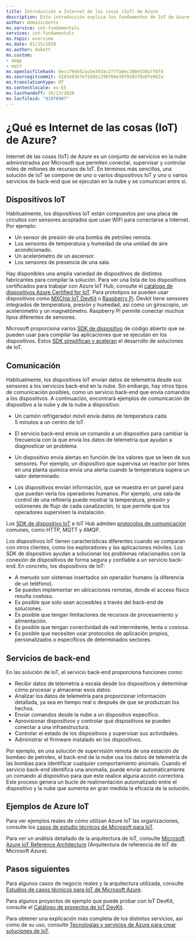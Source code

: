 ```yaml
---
title: Introducción a Internet de las cosas (IoT) de Azure
description: Esta introducción explica los fundamentos de IoT de Azure y los servicios de IoT e incluye ejemplos que ayudan a ilustrar el uso de IoT.
author: dominicbetts
ms.service: iot-fundamentals
services: iot-fundamentals
ms.topic: overview
ms.date: 01/15/2020
ms.author: dobett
ms.custom:
- amqp
- mqtt
ms.openlocfilehash: 6ecc79eb52acbe393ac2777a0ec388e538a7f8fd
ms.sourcegitcommit: d103a93e7ef2dde1298f04e307920378a87e982a
ms.translationtype: HT
ms.contentlocale: es-ES
ms.lasthandoff: 10/13/2020
ms.locfileid: "91978907"
---
```

# <a name="what-is-azure-internet-of-things-iot"></a>¿Qué es Internet de las cosas (IoT) de Azure?

Internet de las cosas (IoT) de Azure es un conjunto de servicios en la nube administrados por Microsoft que permiten conectar, supervisar y controlar miles de millones de recursos de IoT. En términos más sencillos, una solución de IoT se compone de uno o varios dispositivos IoT y uno o varios servicios de back-end que se ejecutan en la nube y se comunican entre sí. 

## <a name="iot-devices"></a>Dispositivos IoT

Habitualmente, los dispositivos IoT están compuestos por una placa de circuitos con sensores acoplados que usan WiFi para conectarse a Internet. Por ejemplo:

* Un sensor de presión de una bomba de petróleo remota.
* Los sensores de temperatura y humedad de una unidad de aire acondicionado.
* Un acelerómetro de un ascensor.
* Los sensores de presencia de una sala.

Hay disponibles una amplia variedad de dispositivos de distintos fabricantes para compilar la solución. Para ver una lista de los dispositivos certificados para trabajar con Azure IoT Hub, consulte el [catálogo de dispositivos Azure Certified for IoT](https://catalog.azureiotsolutions.com/alldevices). Para prototipos se pueden usar dispositivos como [MXChip IoT DevKit](https://microsoft.github.io/azure-iot-developer-kit/) o [Raspberry Pi](https://www.raspberrypi.org/). Devkit tiene sensores integrados de temperatura, presión y humedad, así como un giroscopio, un acelerómetro y un magnetómetro. Raspberry Pi permite conectar muchos tipos diferentes de sensores. 

Microsoft proporciona varios [SDK de dispositivo](../iot-hub/iot-hub-devguide-sdks.md) de código abierto que se pueden usar para compilar las aplicaciones que se ejecutan en los dispositivos. Estos [SDK simplifican y aceleran](https://azure.microsoft.com/blog/benefits-of-using-the-azure-iot-sdks-in-your-azure-iot-solution/) el desarrollo de soluciones de IoT.

## <a name="communication"></a>Comunicación

Habitualmente, los dispositivos IoT envían datos de telemetría desde sus sensores a los servicios back-end en la nube. Sin embargo, hay otros tipos de comunicación posibles, como un servicio back-end que envía comandos a los dispositivos. A continuación, encontrará ejemplos de comunicación de dispositivo a la nube y de la nube a dispositivo:

* Un camión refrigerador móvil envía datos de temperatura cada 5 minutos a un centro de IoT. 

* El servicio back-end envía un comando a un dispositivo para cambiar la frecuencia con la que envía los datos de telemetría que ayudan a diagnosticar un problema. 

* Un dispositivo envía alertas en función de los valores que se leen de sus sensores. Por ejemplo, un dispositivo que supervisa un reactor por lotes en una planta química envía una alerta cuando la temperatura supera un valor determinado.

* Los dispositivos envían información, que se muestra en un panel para que puedan verla los operadores humanos. Por ejemplo, una sala de control de una refinería puede mostrar la temperatura, presión y volúmenes de flujo de cada canalización, lo que permite que los operadores supervisen la instalación. 

Los [SDK de dispositivo IoT](../iot-hub/iot-hub-devguide-sdks.md) e IoT Hub admiten [protocolos de comunicación](../iot-hub/iot-hub-devguide-protocols.md) comunes, como HTTP, MQTT y AMQP.

Los dispositivos IoT tienen características diferentes cuando se comparan con otros clientes, como los exploradores y las aplicaciones móviles. Los SDK de dispositivo ayudan a solucionar los problemas relacionados con la conexión de dispositivos de forma segura y confiable a un servicio back-end.  En concreto, los dispositivos de IoT:

* A menudo son sistemas insertados sin operador humano (a diferencia de un teléfono).
* Se pueden implementar en ubicaciones remotas, donde el acceso físico resulta costoso.
* Es posible que solo sean accesibles a través del back-end de soluciones.
* Es posible que tengan limitaciones de recursos de procesamiento y alimentación.
* Es posible que tengan conectividad de red intermitente, lenta o costosa.
* Es posible que necesiten usar protocolos de aplicación propios, personalizados o específicos de determinados sectores.

## <a name="back-end-services"></a>Servicios de back-end 

En las solución de IoT, el servicio back-end proporciona funciones como:

* Recibir datos de telemetría a escala desde los dispositivos y determinar cómo procesar y almacenar esos datos.
* Analizar los datos de telemetría para proporcionar información detallada, ya sea en tiempo real o después de que se produzcan los hechos.
* Enviar comandos desde la nube a un dispositivo específico. 
* Aprovisionar dispositivos y controlar qué dispositivos se pueden conectar a una infraestructura.
* Controlar el estado de los dispositivos y supervisar sus actividades.
* Administrar el firmware instalado en los dispositivos.

Por ejemplo, en una solución de supervisión remota de una estación de bombeo de petroleo, el back-end de la nube usa los datos de telemetría de las bombas para identificar cualquier comportamiento anómalo. Cuando el servicio back-end identifica una anomalía, puede enviar automáticamente un comando al dispositivo para que este realice alguna acción correctora. Este proceso genera un bucle de realimentación automatizado entre el dispositivo y la nube que aumenta en gran medida la eficacia de la solución.

## <a name="azure-iot-examples"></a>Ejemplos de Azure IoT

Para ver ejemplos reales de cómo utilizan Azure IoT las organizaciones, consulte los [casos de estudio técnicos de Microsoft para IoT](https://microsoft.github.io/techcasestudies/#technology=IoT&sortBy=featured). 

Para ver un análisis detallado de la arquitectura de IoT, consulte [Microsoft Azure IoT Reference Architecture](https://aka.ms/iotrefarchitecture) (Arquitectura de referencia de IoT de Microsoft Azure).

## <a name="next-steps"></a>Pasos siguientes

Para algunos casos de negocio reales y la arquitectura utilizada, consulte [Estudios de casos técnicos para IoT de Microsoft Azure](https://microsoft.github.io/techcasestudies/#technology=IoT&sortBy=featured).

Para algunos proyectos de ejemplo que puede probar con IoT DevKit, consulte el [Catálogo de proyectos de IoT DevKit](https://microsoft.github.io/azure-iot-developer-kit/docs/projects/). 

Para obtener una explicación más completa de los distintos servicios, así como de su uso, consulte [Tecnologías y servicios de Azure para crear soluciones de IoT](iot-services-and-technologies.md).